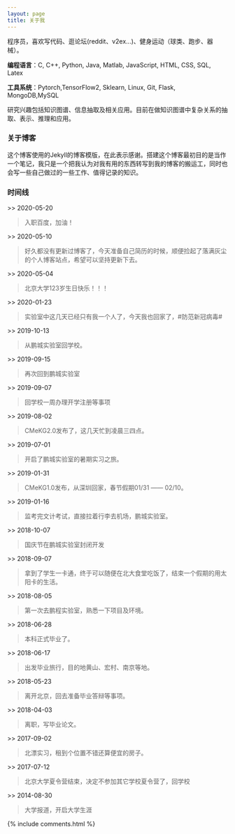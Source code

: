 ```yaml
---
layout: page
title: 关于我 
---
```


程序员，喜欢写代码、逛论坛(reddit、v2ex...)、健身运动（球类、跑步、器械）。
<p>
<strong>编程语言</strong>：C, C++, Python, Java, Matlab, JavaScript, HTML, CSS, SQL, Latex
<p>
<strong>工具系统</strong>：Pytorch,TensorFlow2, Sklearn, Linux, Git, Flask, MongoDB,MySQL
<p>
研究兴趣包括知识图谱、信息抽取及相关应用。目前在做知识图谱中复杂关系的抽取、表示、推理和应用。
<p>

<h3> 关于博客 </h3>  

<p>

这个博客使用的Jekyll的博客模版，在此表示感谢。搭建这个博客最初目的是当作一个笔记，我只是一个把我认为对我有用的东西转写到我的博客的搬运工，同时也会写一些自己做过的一些工作、值得记录的知识。

<p>

<h3>时间线 </h3>

<p>
>> 2020-05-20 <br /> 
<blockquote>入职百度，加油！</blockquote>
<p>
>> 2020-05-10   <br /> 
<blockquote>好久都没有更新过博客了，今天准备自己简历的时候，顺便捡起了落满灰尘的个人博客站点，希望可以坚持更新下去。</blockquote>
<p>
>> 2020-05-04  <br /> 
<blockquote>北京大学123岁生日快乐！！！</blockquote>
<p>  
>> 2020-01-23  <br /> 
<blockquote>实验室中这几天已经只有我一个人了，今天我也回家了，#防范新冠病毒# </blockquote>
<p>
>> 2019-10-13  <br /> 
<blockquote>从鹏城实验室回学校。</blockquote>
<p>
>> 2019-09-15  <br /> 
<blockquote>再次回到鹏城实验室 </blockquote>
<p>
>> 2019-09-07  <br /> 
<blockquote>回学校一周办理开学注册等事项  </blockquote>
<p>
>> 2019-08-02  <br /> 
<blockquote>CMeKG2.0发布了，这几天忙到凌晨三四点。</blockquote>
<p>
>> 2019-07-01  <br /> 
<blockquote>开启了鹏城实验室的暑期实习之旅。</blockquote>
<p> 
>> 2019-01-31 <br /> 
<blockquote>CMeKG1.0发布，从深圳回家，春节假期01/31 —— 02/10。</blockquote>
<p>
>> 2019-01-16  <br /> 
<blockquote>监考完文计考试，直接拉着行李去机场，鹏城实验室。</blockquote>
<p>
>> 2018-10-07  <br /> 
<blockquote>国庆节在鹏城实验室封闭开发</blockquote>
<p>
>> 2018-09-07   <br /> 
<blockquote>拿到了学生一卡通，终于可以随便在北大食堂吃饭了，结束一个假期的用太阳卡的生活。 </blockquote><p>  
>> 2018-08-05  <br /> 
<blockquote>第一次去鹏程实验室，熟悉一下项目及环境。</blockquote>
<p> 
>> 2018-06-28  <br /> 
<blockquote>本科正式毕业了。</blockquote>
<p> 
>> 2018-06-17  <br /> 
<blockquote>出发毕业旅行，目的地黄山、宏村、南京等地。</blockquote>
<p> 
>> 2018-05-23  <br /> 
<blockquote>离开北京，回去准备毕业答辩等事项。</blockquote>
<p>
>> 2018-04-03 <br />  
<blockquote>离职，写毕业论文。</blockquote>
<p>
>> 2017-09-02 <br />  
<blockquote>北漂实习，租到个位置不错还算便宜的房子。</blockquote>
<p>
>> 2017-07-12  <br /> 
<blockquote>北京大学夏令营结束，决定不参加其它学校夏令营了，回学校</blockquote>
<p>
>> 2014-08-30  <br /> 
 <blockquote>大学报道，开启大学生涯 </blockquote>
<p>


{% include comments.html %}

